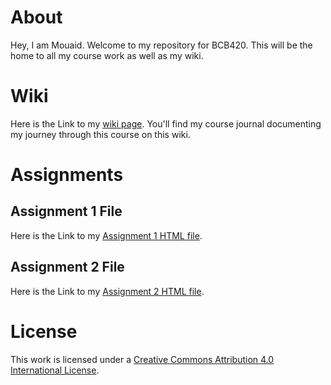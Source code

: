 # About

Hey, I am Mouaid. Welcome to my repository for BCB420. This will be the home to all my course work as well as my wiki.

# Wiki

Here is the Link to my [wiki page](https://github.com/bcb420-2024/Mouaid_Alim/wiki). You'll find my course journal documenting my journey through this course on this wiki. 

# Assignments

## Assignment 1 File
Here is the Link to my [Assignment 1 HTML file](https://github.com/bcb420-2024/Mouaid_Alim/blob/main/Assignment%201/assignment-1.html).

## Assignment 2 File
Here is the Link to my [Assignment 2 HTML file](https://github.com/bcb420-2024/Mouaid_Alim/blob/main/Assignment%202/A2_Mouaid_Alim.html).

# License

This work is licensed under a [Creative Commons Attribution 4.0 International License](https://creativecommons.org/licenses/by/4.0/).
